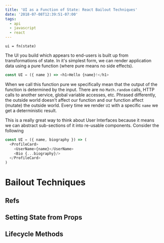 ```yaml
---
title: 'UI as a Function of State: React Bailout Techniques'
date: '2018-07-08T12:39:51-07:00'
tags:
  - api
  - javascript
  - react
---
```

```
ui = fn(state)
```

The UI you build which appears to end-users is built up from transformations of state. In it's simplest form, we can render application data using a pure function (where pure means no side effects).

```js
const UI = ({ name }) => <h1>Hello {name}!</h1>
```

When we call this function pure we specifically mean that the output of the function is determined by the input. There are no `Math.random` calls, HTTP calls to another service, global variable accesses, etc. Phrased differently, the outside world doesn't affect our function and our function affect (mutate) the outside world. Every time we render `UI` with a specific `name` we get a deterministic result.

This is a really great way to think about User Interfaces because it means we can abstract sub-sections of it into re-usable components. Consider the following

```js
const UI = ({ name, biography }) => (
  <ProfileCard>
    <UserName>{name}</UserName>
    <Bio {...biography}/>
  </ProfileCard>
)
```

# Bailout Techniques

## Refs
## Setting State from Props
## Lifecycle Methods
